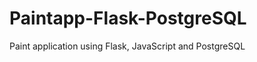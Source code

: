 Paintapp-Flask-PostgreSQL
=========================

Paint application using Flask, JavaScript and PostgreSQL

